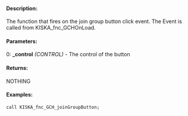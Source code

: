 #### Description:
The function that fires on the join group button click event. The Event is called from KISKA_fnc_GCHOnLoad.

#### Parameters:
0: **_control** *(CONTROL)* - The control of the button

#### Returns:
NOTHING

#### Examples:
```sqf
call KISKA_fnc_GCH_joinGroupButton;
```


